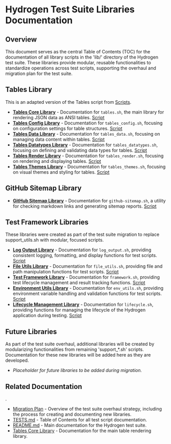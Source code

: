 # Hydrogen Test Suite Libraries Documentation

## Overview

This document serves as the central Table of Contents (TOC) for the documentation of all library scripts in the 'lib/' directory of the Hydrogen test suite. These libraries provide modular, reusable functionalities to standardize operations across test scripts, supporting the overhaul and migration plan for the test suite.

## Tables Library

This is an adapted version of the Tables script from [Scripts](https://github.com/500Foods/Scripts).

- **[Tables Core Library](tables.md)** - Documentation for `tables.sh`, the main library for rendering JSON data as ANSI tables. [Script](../lib/tables.sh)
- **[Tables Config Library](tables_config.md)** - Documentation for `tables_config.sh`, focusing on configuration settings for table structures. [Script](../lib/tables_config.sh)
- **[Tables Data Library](tables_data.md)** - Documentation for `tables_data.sh`, focusing on managing data content within tables. [Script](../lib/tables_data.sh)
- **[Tables Datatypes Library](tables_datatypes.md)** - Documentation for `tables_datatypes.sh`, focusing on defining and validating data types for tables. [Script](../lib/tables_datatypes.sh)
- **[Tables Render Library](tables_render.md)** - Documentation for `tables_render.sh`, focusing on rendering and displaying tables. [Script](../lib/tables_render.sh)
- **[Tables Themes Library](tables_themes.md)** - Documentation for `tables_themes.sh`, focusing on visual themes and styling for tables. [Script](../lib/tables_themes.sh)

## GitHub Sitemap Library

- **[GitHub Sitemap Library](github-sitemap.md)** - Documentation for `github-sitemap.sh`, a utility for checking markdown links and generating sitemap reports. [Script](../lib/github-sitemap.sh)

## Test Framework Libraries

These libraries were created as part of the test suite migration to replace support_utils.sh with modular, focused scripts.

- **[Log Output Library](log_output.md)** - Documentation for `log_output.sh`, providing consistent logging, formatting, and display functions for test scripts. [Script](../lib/log_output.sh)
- **[File Utils Library](file_utils.md)** - Documentation for `file_utils.sh`, providing file and path manipulation functions for test scripts. [Script](../lib/file_utils.sh)
- **[Test Framework Library](framework.md)** - Documentation for `framework.sh`, providing test lifecycle management and result tracking functions. [Script](../lib/framework.sh)
- **[Environment Utils Library](env_utils.md)** - Documentation for `env_utils.sh`, providing environment variable handling and validation functions for test scripts. [Script](../lib/env_utils.sh)
- **[Lifecycle Management Library](lifecycle.md)** - Documentation for `lifecycle.sh`, providing functions for managing the lifecycle of the Hydrogen application during testing. [Script](../lib/lifecycle.sh)

## Future Libraries

As part of the test suite overhaul, additional libraries will be created by modularizing functionalities from remaining 'support_*.sh' scripts. Documentation for these new libraries will be added here as they are developed.

- *Placeholder for future libraries to be added during migration.*

## Related Documentation

.

- [Migration Plan](Migration_Plan.md) - Overview of the test suite overhaul strategy, including the process for creating and documenting new libraries.
- [TESTS.md](TESTS.md) - Table of Contents for all test script documentation.
- [README.md](../README.md) - Main documentation for the Hydrogen test suite.
- [Tables Core Library](tables.md) - Documentation for the main table rendering library.
